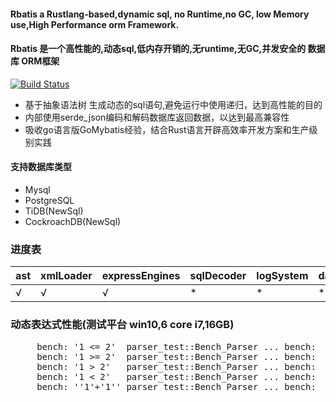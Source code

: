 
#### Rbatis a Rustlang-based,dynamic sql, no Runtime,no GC, low Memory use,High Performance orm Framework.
#### Rbatis 是一个高性能的,动态sql,低内存开销的,无runtime,无GC,并发安全的  数据库 ORM框架
[![Build Status](https://travis-ci.org/zhuxiujia/RustMybatis.svg?branch=master)](https://travis-ci.org/zhuxiujia/RustMybatis)
* 基于抽象语法树 生成动态的sql语句,避免运行中使用递归，达到高性能的目的
* 内部使用serde_json编码和解码数据库返回数据，以达到最高兼容性
* 吸收go语言版GoMybatis经验，结合Rust语言开辟高效率开发方案和生产级别实践

#### 支持数据库类型
* Mysql
* PostgreSQL
* TiDB(NewSql)
* CockroachDB(NewSql)




### 进度表
| ast    | xmlLoader | expressEngines | sqlDecoder | logSystem | dataSourceRouter |templeteDecoder |
| ------ | ------ | ------ | ------ | ------ | ------ |------ |
| √      | √      | √      | *      | *      | *      | *     |

### 动态表达式性能(测试平台 win10,6 core i7,16GB)
<pre>
     bench: '1 <= 2'  parser_test::Bench_Parser ... bench:          21 ns/iter (+/- 0)
     bench: '1 >= 2'  parser_test::Bench_Parser ... bench:          21 ns/iter (+/- 0)
     bench: '1 > 2'   parser_test::Bench_Parser ... bench:          21 ns/iter (+/- 0)
     bench: '1 < 2'   parser_test::Bench_Parser ... bench:          21 ns/iter (+/- 0) 
     bench: ''1'+'1'' parser_test::Bench_Parser ... bench:          118 ns/iter (+/- 1)
</pre>
